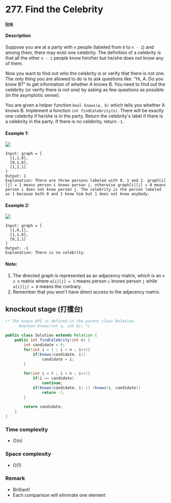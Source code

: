 # 277. Find the Celebrity

#### [link](https://leetcode.com/problems/find-the-celebrity/)

#### Description
Suppose you are at a party with `n` people (labeled from `0` to `n - 1`) and among them, there may exist one celebrity. The definition of a celebrity is that all the other `n - 1` people know him/her but he/she does not know any of them.

Now you want to find out who the celebrity is or verify that there is not one. The only thing you are allowed to do is to ask questions like: "Hi, A. Do you know B?" to get information of whether A knows B. You need to find out the celebrity (or verify there is not one) by asking as few questions as possible (in the asymptotic sense).

You are given a helper function `bool knows(a, b)` which tells you whether A knows B. Implement a function `int findCelebrity(n)`. There will be exactly one celebrity if he/she is in the party. Return the celebrity's label if there is a celebrity in the party. If there is no celebrity, return `-1`.

#### Example 1:
![](https://assets.leetcode.com/uploads/2019/02/02/277_example_1_bold.PNG)
```
Input: graph = [
  [1,1,0],
  [0,1,0],
  [1,1,1]
]
Output: 1
Explanation: There are three persons labeled with 0, 1 and 2. graph[i][j] = 1 means person i knows person j, otherwise graph[i][j] = 0 means person i does not know person j. The celebrity is the person labeled as 1 because both 0 and 2 know him but 1 does not know anybody.
```
#### Example 2:
![](https://assets.leetcode.com/uploads/2019/02/02/277_example_2.PNG)
```
Input: graph = [
  [1,0,1],
  [1,1,0],
  [0,1,1]
]
Output: -1
Explanation: There is no celebrity.
```

#### Note:
1. The directed graph is represented as an adjacency matrix, which is an `n x n` matrix where `a[i][j] = 1` means person `i` knows person `j` while `a[i][j] = 0` means the contrary.
2. Remember that you won't have direct access to the adjacency matrix.

## knockout stage (打擂台)
```java
/* The knows API is defined in the parent class Relation.
      boolean knows(int a, int b); */

public class Solution extends Relation {
    public int findCelebrity(int n) {
        int candidate = 0;
        for(int i = 1 ; i < n ; i++){
            if(knows(candidate, i))
                candidate = i;
        }
        
        for(int i = 0 ; i < n ; i++){
            if(i == candidate)
                continue;
            if(knows(candidate, i) || !knows(i, candidate))
                return -1;
        }
        
        return candidate;
    }
}
```
### Time complexity
* O(n)
### Space complexity
* O(1)
### Remark
* Brilliant!
* Each comparison will eliminate one element